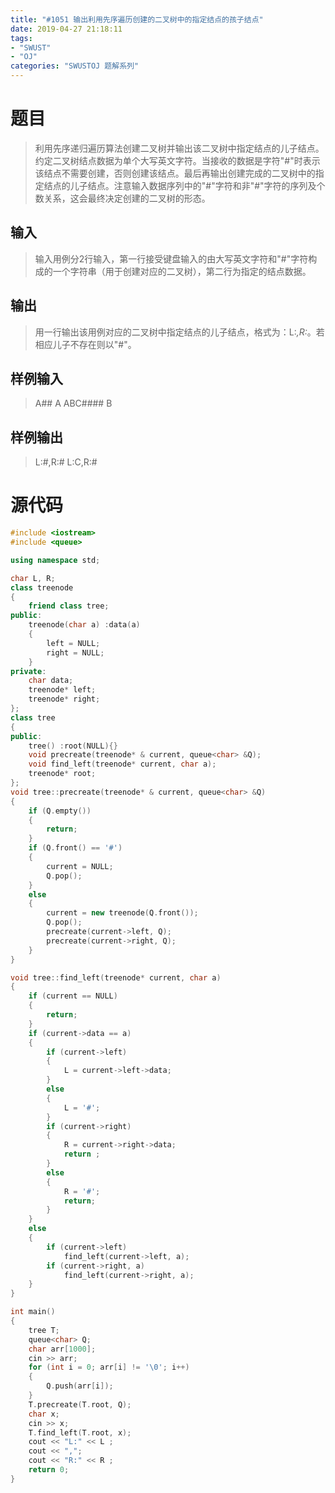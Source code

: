 ```yaml
---
title: "#1051 输出利用先序遍历创建的二叉树中的指定结点的孩子结点"
date: 2019-04-27 21:18:11
tags:
- "SWUST"
- "OJ"
categories: "SWUSTOJ 题解系列"
---
```


# 题目

> 利用先序递归遍历算法创建二叉树并输出该二叉树中指定结点的儿子结点。约定二叉树结点数据为单个大写英文字符。当接收的数据是字符"#"时表示该结点不需要创建，否则创建该结点。最后再输出创建完成的二叉树中的指定结点的儿子结点。注意输入数据序列中的"#"字符和非"#"字符的序列及个数关系，这会最终决定创建的二叉树的形态。

<!-- more -->

## 输入

> 输入用例分2行输入，第一行接受键盘输入的由大写英文字符和"#"字符构成的一个字符串（用于创建对应的二叉树），第二行为指定的结点数据。

## 输出

> 用一行输出该用例对应的二叉树中指定结点的儿子结点，格式为：L:*,R:*。若相应儿子不存在则以"#"。

## 样例输入

> A##
A
ABC####
B

## 样例输出

> L:#,R:#
L:C,R:#

# 源代码

```cpp
#include <iostream>
#include <queue>

using namespace std;

char L, R;
class treenode
{
	friend class tree;
public:
	treenode(char a) :data(a)
	{
		left = NULL;
		right = NULL;
	}
private:
	char data;
	treenode* left;
	treenode* right;
};
class tree
{
public:
	tree() :root(NULL){}
	void precreate(treenode* & current, queue<char> &Q);
	void find_left(treenode* current, char a);
	treenode* root;
};
void tree::precreate(treenode* & current, queue<char> &Q)
{
	if (Q.empty())
	{
		return;
	}
	if (Q.front() == '#')
	{
		current = NULL;
		Q.pop();
	}
	else
	{
		current = new treenode(Q.front());
		Q.pop();
		precreate(current->left, Q);
		precreate(current->right, Q);
	}
}

void tree::find_left(treenode* current, char a)
{
	if (current == NULL)
	{
		return;
	}
	if (current->data == a)
	{
		if (current->left)
		{
			L = current->left->data;
		}
		else
		{
			L = '#';
		}
		if (current->right)
		{
			R = current->right->data;
			return ;
		}
		else
		{
			R = '#';
			return;
		}
	}
	else
	{
		if (current->left)
			find_left(current->left, a);
		if (current->right, a)
			find_left(current->right, a);
	}
}

int main()
{
	tree T;
	queue<char> Q;
	char arr[1000];
	cin >> arr;
	for (int i = 0; arr[i] != '\0'; i++)
	{
		Q.push(arr[i]);
	}
	T.precreate(T.root, Q);
	char x;
	cin >> x;
	T.find_left(T.root, x);
	cout << "L:" << L ;
	cout << ",";
	cout << "R:" << R ;
	return 0;
}
```
